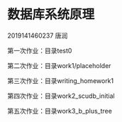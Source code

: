 # 数据库系统原理
2019141460237  唐润

第一次作业：目录test0

第二次作业：目录work1/placeholder

第三次作业：目录writing_homework1

第四次作业：目录work2_scudb_initial

第五次作业：目录work3_b_plus_tree

